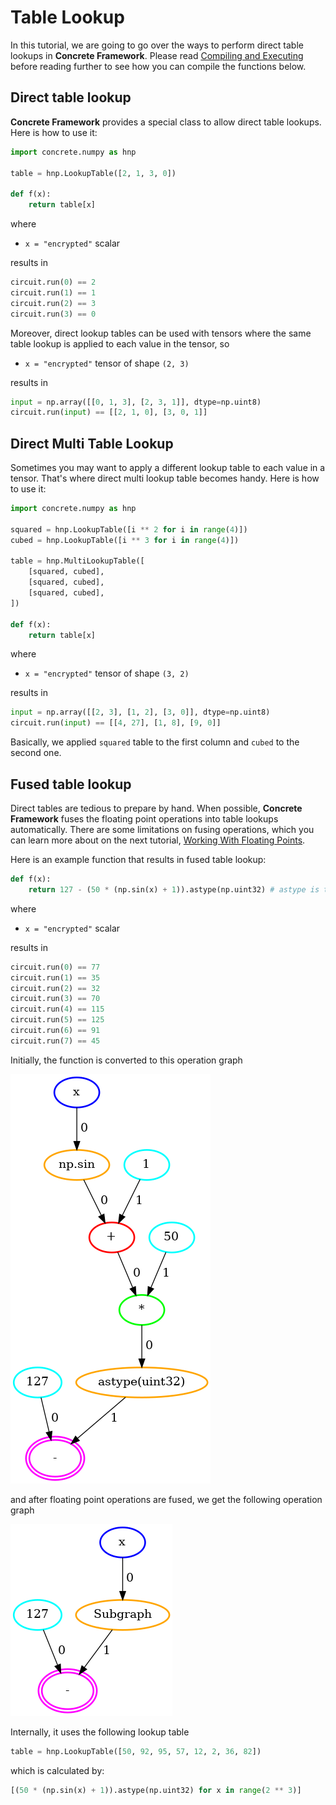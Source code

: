 # Table Lookup

In this tutorial, we are going to go over the ways to perform direct table lookups in **Concrete Framework**. Please read [Compiling and Executing](../basics/COMPILING_AND_EXECUTING.md) before reading further to see how you can compile the functions below.

## Direct table lookup

**Concrete Framework** provides a special class to allow direct table lookups. Here is how to use it:

```python
import concrete.numpy as hnp

table = hnp.LookupTable([2, 1, 3, 0])

def f(x):
    return table[x]
```

where

- `x = "encrypted"` scalar

results in

<!--python-test:skip-->
```python
circuit.run(0) == 2
circuit.run(1) == 1
circuit.run(2) == 3
circuit.run(3) == 0
```

Moreover, direct lookup tables can be used with tensors where the same table lookup is applied to each value in the tensor, so

- `x = "encrypted"` tensor of shape `(2, 3)`

results in

<!--python-test:skip-->
```python
input = np.array([[0, 1, 3], [2, 3, 1]], dtype=np.uint8)
circuit.run(input) == [[2, 1, 0], [3, 0, 1]]
```

## Direct Multi Table Lookup

Sometimes you may want to apply a different lookup table to each value in a tensor. That's where direct multi lookup table becomes handy. Here is how to use it:

<!--python-test:skip-->
```python
import concrete.numpy as hnp

squared = hnp.LookupTable([i ** 2 for i in range(4)])
cubed = hnp.LookupTable([i ** 3 for i in range(4)])

table = hnp.MultiLookupTable([
    [squared, cubed],
    [squared, cubed],
    [squared, cubed],
])

def f(x):
    return table[x]
```

where

- `x = "encrypted"` tensor of shape `(3, 2)`

results in

<!--python-test:skip-->
```python
input = np.array([[2, 3], [1, 2], [3, 0]], dtype=np.uint8)
circuit.run(input) == [[4, 27], [1, 8], [9, 0]]
```

Basically, we applied `squared` table to the first column and `cubed` to the second one.

## Fused table lookup

Direct tables are tedious to prepare by hand. When possible, **Concrete Framework** fuses the floating point operations into table lookups automatically. There are some limitations on fusing operations, which you can learn more about on the next tutorial, [Working With Floating Points](./WORKING_WITH_FLOATING_POINTS.md).

Here is an example function that results in fused table lookup:

<!--python-test:skip-->
```python
def f(x):
    return 127 - (50 * (np.sin(x) + 1)).astype(np.uint32) # astype is to go back to integer world
```

where

- `x = "encrypted"` scalar

results in

<!--python-test:skip-->
```python
circuit.run(0) == 77
circuit.run(1) == 35
circuit.run(2) == 32
circuit.run(3) == 70
circuit.run(4) == 115
circuit.run(5) == 125
circuit.run(6) == 91
circuit.run(7) == 45
```

Initially, the function is converted to this operation graph

![](../../_static/tutorials/table-lookup/1.initial.graph.png)

and after floating point operations are fused, we get the following operation graph

![](../../_static/tutorials/table-lookup/3.final.graph.png)

Internally, it uses the following lookup table

<!--python-test:skip-->
```python
table = hnp.LookupTable([50, 92, 95, 57, 12, 2, 36, 82])
```

which is calculated by:

<!--python-test:skip-->
```python
[(50 * (np.sin(x) + 1)).astype(np.uint32) for x in range(2 ** 3)]
```
